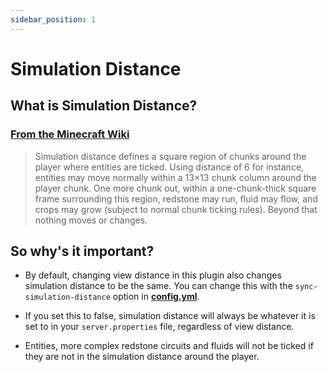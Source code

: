 ```yaml
---
sidebar_position: 1
---
```


# Simulation Distance

## What is Simulation Distance?
### [From the Minecraft Wiki](https://minecraft.fandom.com/wiki/Simulation_distance)
> Simulation distance defines a square region of chunks around the player where entities are ticked. Using distance of 6 for instance, entities may move normally within a 13×13 chunk column around the player chunk. One more chunk out, within a one-chunk-thick square frame surrounding this region, redstone may run, fluid may flow, and crops may grow (subject to normal chunk ticking rules). Beyond that nothing moves or changes.

## So why's it important?
- By default, changing view distance in this plugin also changes simulation distance to be the same. You can change this with the `sync-simulation-distance` option in **[config.yml](../config/config.yml.md)**.

- If you set this to false, simulation distance will always be whatever it is set to in your `server.properties` file, regardless of view distance.

- Entities, more complex redstone circuits and fluids will not be ticked if they are not in the simulation distance around the player.